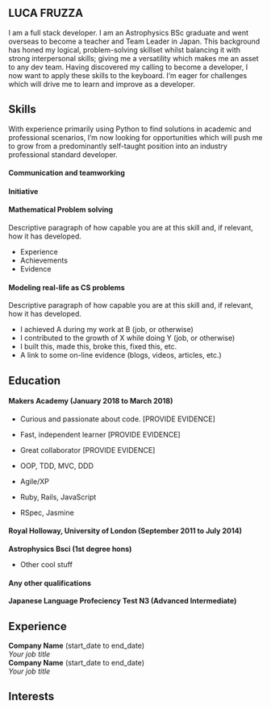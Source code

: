 ## LUCA FRUZZA

I am a full stack developer.  I am an Astrophysics BSc graduate and went overseas to become a teacher and Team Leader in Japan.  This background has honed my logical, problem-solving skillset whilst balancing it with strong interpersonal skills; giving me a versatility which makes me an asset to any dev team.  Having discovered my calling to become a developer, I now want to apply these skills to the keyboard.  I’m eager for challenges which will drive me to learn and improve as a developer.

## Skills

With experience primarily using Python to find solutions in  academic and professional scenarios, I’m now looking for opportunities which will push me to grow from a predominantly self-taught position into an industry professional standard developer.
#### Communication and teamworking
#### Initiative
#### Mathematical Problem solving

Descriptive paragraph of how capable you are at this skill and, if relevant, how it has developed.

- Experience
- Achievements
- Evidence

#### Modeling real-life as CS problems

Descriptive paragraph of how capable you are at this skill and, if relevant, how it has developed.

- I achieved A during my work at B (job, or otherwise)
- I contributed to the growth of X while doing Y (job, or otherwise)
- I built this, made this, broke this, fixed this, etc.
- A link to some on-line evidence (blogs, videos, articles, etc.)

## Education

#### Makers Academy (January 2018 to March 2018)

- Curious and passionate about code. [PROVIDE EVIDENCE]
- Fast, independent learner [PROVIDE EVIDENCE]
- Great collaborator [PROVIDE EVIDENCE]

- OOP, TDD, MVC, DDD
- Agile/XP
- Ruby, Rails, JavaScript
- RSpec, Jasmine

#### Royal Holloway, University of London (September 2011 to July 2014)

**Astrophysics Bsci (1st degree hons)**

- Other cool stuff

#### Any other qualifications

**Japanese Language Profeciency Test N3 (Advanced Intermediate)**

## Experience

**Company Name** (start_date to end_date)    
*Your job title*  
**Company Name** (start_date to end_date)   
*Your job title*  

## Interests


